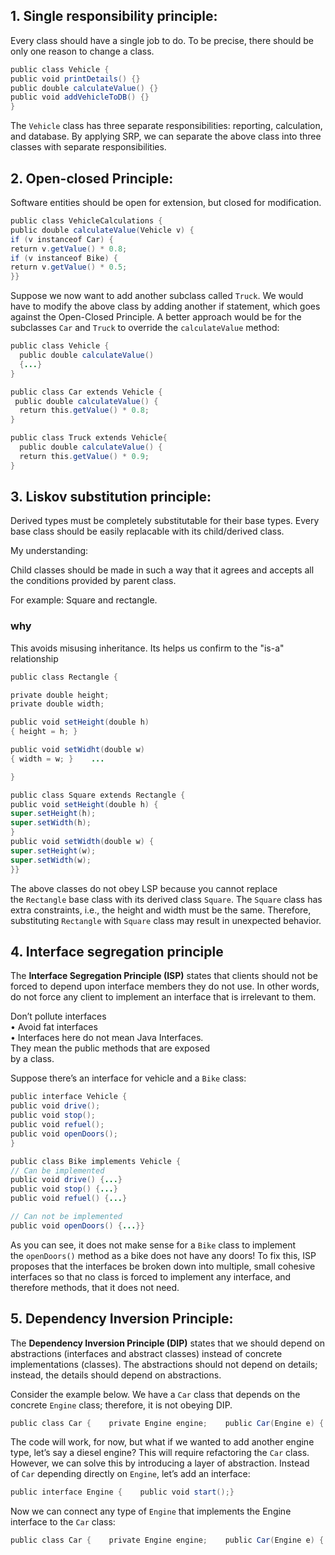 ## 1. Single responsibility principle:

Every class should have a single job to do. To be precise, there should be only one reason to change a class.
```java
public class Vehicle {    
public void printDetails() {}    
public double calculateValue() {}    
public void addVehicleToDB() {}
}
```

The `Vehicle` class has three separate responsibilities: reporting, calculation, and database. By applying SRP, we can separate the above class into three classes with separate responsibilities.

## 2. Open-closed Principle:

Software entities should be open for extension, but closed for modification.
```java
public class VehicleCalculations {    
public double calculateValue(Vehicle v) {        
if (v instanceof Car) {            
return v.getValue() * 0.8;        
if (v instanceof Bike) {            
return v.getValue() * 0.5;    
}}
```

Suppose we now want to add another subclass called `Truck`. We would have to modify the above class by adding another if statement, which goes against the Open-Closed Principle.
A better approach would be for the subclasses `Car` and `Truck` to override the `calculateValue` method:

```java
public class Vehicle {    
  public double calculateValue() 
  {...}
}

public class Car extends Vehicle {    
 public double calculateValue() {        
  return this.getValue() * 0.8;
}

public class Truck extends Vehicle{    
  public double calculateValue() {        
  return this.getValue() * 0.9;
}
```

## 3. Liskov substitution principle:

Derived types must be completely substitutable for their base types. Every base class should be easily replacable with its child/derived class. 

My understanding:

Child classes should be made in such a way that it agrees and accepts all the conditions provided by parent class.

For example: Square and rectangle. 

### why

This avoids misusing inheritance. Its helps us confirm to the "is-a" relationship
```java
public class Rectangle {    

private double height;    
private double width;    

public void setHeight(double h) 
{ height = h; }    

public void setWidht(double w) 
{ width = w; }    ...

}

public class Square extends Rectangle {    
public void setHeight(double h) {        
super.setHeight(h);        
super.setWidth(h);    
}    
public void setWidth(double w) {        
super.setHeight(w);        
super.setWidth(w);    
}}
```

The above classes do not obey LSP because you cannot replace the `Rectangle` base class with its derived class `Square`. The `Square` class has extra constraints, i.e., the height and width must be the same. Therefore, substituting `Rectangle` with `Square` class may result in unexpected behavior.

## 4. Interface segregation principle

The **Interface Segregation Principle (ISP)** states that clients should not be forced to depend upon interface members they do not use. In other words, do not force any client to implement an interface that is irrelevant to them.
  
Don’t pollute interfaces  
• Avoid fat interfaces  
• Interfaces here do not mean Java Interfaces.  
They mean the public methods that are exposed  
by a class.  

Suppose there’s an interface for vehicle and a `Bike` class:

```java
public interface Vehicle {    
public void drive();    
public void stop();    
public void refuel();    
public void openDoors();
}

public class Bike implements Vehicle {    
// Can be implemented    
public void drive() {...}    
public void stop() {...}    
public void refuel() {...}        

// Can not be implemented    
public void openDoors() {...}}
```

As you can see, it does not make sense for a `Bike` class to implement the `openDoors()` method as a bike does not have any doors! To fix this, ISP proposes that the interfaces be broken down into multiple, small cohesive interfaces so that no class is forced to implement any interface, and therefore methods, that it does not need.

## 5. Dependency Inversion Principle:

The **Dependency Inversion Principle (DIP)** states that we should depend on abstractions (interfaces and abstract classes) instead of concrete implementations (classes). The abstractions should not depend on details; instead, the details should depend on abstractions.

Consider the example below. We have a `Car` class that depends on the concrete `Engine` class; therefore, it is not obeying DIP.

```java
public class Car {    private Engine engine;    public Car(Engine e) {        engine = e;    }    public void start() {        engine.start();    }}public class Engine {   public void start() {...}}
```

The code will work, for now, but what if we wanted to add another engine type, let’s say a diesel engine? This will require refactoring the `Car` class.  
However, we can solve this by introducing a layer of abstraction. Instead of `Car` depending directly on `Engine`, let’s add an interface:

```java
public interface Engine {    public void start();}
```

Now we can connect any type of `Engine` that implements the Engine interface to the `Car` class:

```java
public class Car {    private Engine engine;    public Car(Engine e) {        engine = e;    }    public void start() {        engine.start();    }}public class PetrolEngine implements Engine {   public void start() {...}}public class DieselEngine implements Engine {   public void start() {...}}
```